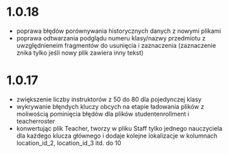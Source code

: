 # 1.0.18

- poprawa błędów porównywania historycznych danych z nowymi plikami
- poprawa odtwarzania podglądu numeru klasy/nazwy przedmiotu z uwzględnieneim fragmentów do usunięcia i zaznaczenia (zaznaczenie znika tylko jeśli nowy plik zawiera inny tekst)

# 1.0.17

- zwiększenie liczby instruktorów z 50 do 80 dla pojedynczej klasy
- wykrywanie błęndych kluczy obcych na etapie ładowania plików z moliwością pominięcia błędów dla plików studentenrollment i teacherroster
- konwertując plik Teacher, tworzy w pliku Staff tylko jednego nauczyciela dla każdego klucza głównego i dodaje kolejne lokalizacje w kolumnach location_id_2, location_id_3 itd. do 10
